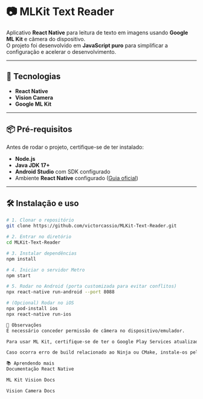 # 📷 MLKit Text Reader

Aplicativo **React Native** para leitura de texto em imagens usando **Google ML Kit** e câmera do dispositivo.  
O projeto foi desenvolvido em **JavaScript puro** para simplificar a configuração e acelerar o desenvolvimento.

---

## 🚀 Tecnologias
- **React Native**  
- **Vision Camera**  
- **Google ML Kit**  

---

## 📦 Pré-requisitos
Antes de rodar o projeto, certifique-se de ter instalado:

- **Node.js**  
- **Java JDK 17+**  
- **Android Studio** com SDK configurado  
- Ambiente **React Native** configurado ([Guia oficial](https://reactnative.dev/docs/set-up-your-environment))  

---

## 🛠️ Instalação e uso

```bash
# 1. Clonar o repositório
git clone https://github.com/victorcassio/MLKit-Text-Reader.git

# 2. Entrar no diretório
cd MLKit-Text-Reader

# 3. Instalar dependências
npm install

# 4. Iniciar o servidor Metro
npm start

# 5. Rodar no Android (porta customizada para evitar conflitos)
npx react-native run-android --port 8088

# (Opcional) Rodar no iOS
npx pod-install ios
npx react-native run-ios

📌 Observações
É necessário conceder permissão de câmera no dispositivo/emulador.

Para usar ML Kit, certifique-se de ter o Google Play Services atualizado.

Caso ocorra erro de build relacionado ao Ninja ou CMake, instale-os pelo Android Studio → SDK Tools.

📚 Aprendendo mais
Documentação React Native

ML Kit Vision Docs

Vision Camera Docs